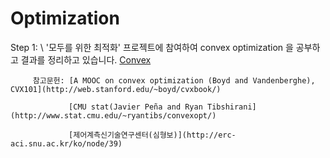 # Optimization

Step 1: \ '모두를 위한 최적화' 프로젝트에 참여하여 convex optimization 을 공부하고 결과를 정리하고 있습니다. [Convex](https://wikidocs.net/book/1896)

         참고문헌: [A MOOC on convex optimization (Boyd and Vandenberghe), CVX101](http://web.stanford.edu/~boyd/cvxbook/)
         
                 [CMU stat(Javier Peña and Ryan Tibshirani](http://www.stat.cmu.edu/~ryantibs/convexopt/)
                 
                 [제어계측신기술연구센터(심형보)](http://erc-aci.snu.ac.kr/ko/node/39)
